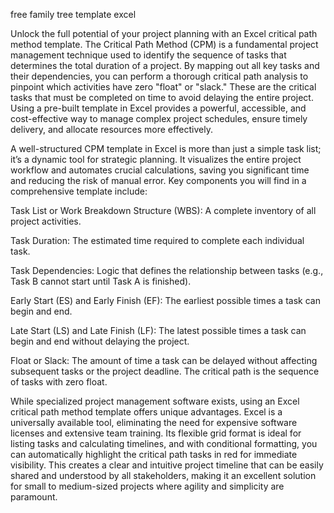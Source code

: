 free family tree template excel


Unlock the full potential of your project planning with an Excel critical path method template. The Critical Path Method (CPM) is a fundamental project management technique used to identify the sequence of tasks that determines the total duration of a project. By mapping out all key tasks and their dependencies, you can perform a thorough critical path analysis to pinpoint which activities have zero \"float\" or \"slack.\" These are the critical tasks that must be completed on time to avoid delaying the entire project. Using a pre-built template in Excel provides a powerful, accessible, and cost-effective way to manage complex project schedules, ensure timely delivery, and allocate resources more effectively.



A well-structured CPM template in Excel is more than just a simple task list; it’s a dynamic tool for strategic planning. It visualizes the entire project workflow and automates crucial calculations, saving you significant time and reducing the risk of manual error. Key components you will find in a comprehensive template include:




Task List or Work Breakdown Structure (WBS): A complete inventory of all project activities.


Task Duration: The estimated time required to complete each individual task.


Task Dependencies: Logic that defines the relationship between tasks (e.g., Task B cannot start until Task A is finished).


Early Start (ES) and Early Finish (EF): The earliest possible times a task can begin and end.


Late Start (LS) and Late Finish (LF): The latest possible times a task can begin and end without delaying the project.


Float or Slack: The amount of time a task can be delayed without affecting subsequent tasks or the project deadline. The critical path is the sequence of tasks with zero float.





While specialized project management software exists, using an Excel critical path method template offers unique advantages. Excel is a universally available tool, eliminating the need for expensive software licenses and extensive team training. Its flexible grid format is ideal for listing tasks and calculating timelines, and with conditional formatting, you can automatically highlight the critical path tasks in red for immediate visibility. This creates a clear and intuitive project timeline that can be easily shared and understood by all stakeholders, making it an excellent solution for small to medium-sized projects where agility and simplicity are paramount.
